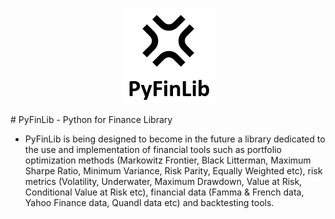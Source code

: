 <p align="center">
  <img src="https://github.com/pedroosorio98/PyFinLib/blob/main/Media/PyFinLib%20Logo.PNG?raw=true" />
</p>
# PyFinLib - Python for Finance Library

- PyFinLib is being designed to become in the future a library dedicated to the use and implementation of financial tools such as portfolio optimization methods (Markowitz Frontier, Black Litterman, Maximum Sharpe Ratio, Minimum Variance, Risk Parity, Equally Weighted etc), risk metrics (Volatility, Underwater, Maximum Drawdown, Value at Risk, Conditional Value at Risk etc), financial data (Famma & French data, Yahoo Finance data, Quandl data etc) and backtesting tools.
